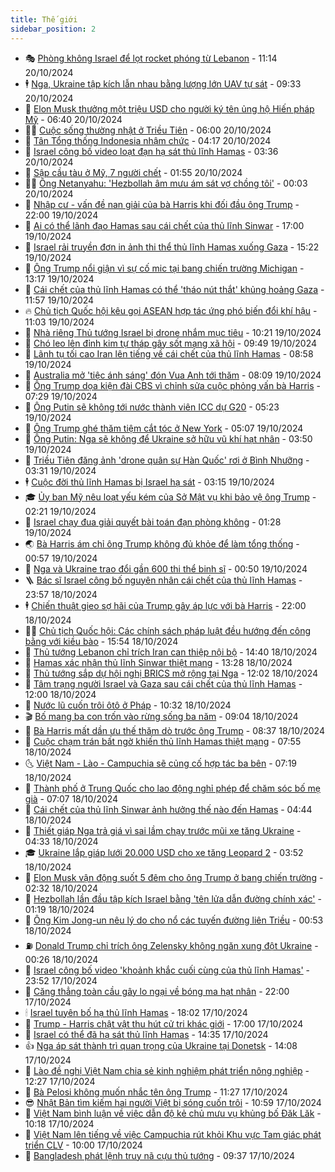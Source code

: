 ```yaml
---
title: Thế giới
sidebar_position: 2
---
```


<!-- vnexpress-the-gioi:START -->
- 🎭 [Phòng không Israel để lọt rocket phóng từ Lebanon](https://vnexpress.net/phong-khong-israel-de-lot-rocket-phong-tu-lebanon-4806315.html) - 11:14 20/10/2024
- 🕴 [Nga, Ukraine tập kích lẫn nhau bằng lượng lớn UAV tự sát](https://vnexpress.net/nga-ukraine-tap-kich-lan-nhau-bang-luong-lon-uav-tu-sat-4806288.html) - 09:33 20/10/2024
- 🤭 [Elon Musk thưởng một triệu USD cho người ký tên ủng hộ Hiến pháp Mỹ](https://vnexpress.net/elon-musk-thuong-mot-trieu-usd-cho-nguoi-ky-ten-ung-ho-hien-phap-my-4806224.html) - 06:40 20/10/2024
- 🧑‍💻 [Cuộc sống thường nhật ở Triều Tiên](https://vnexpress.net/cuoc-song-thuong-nhat-o-trieu-tien-4795930.html) - 06:00 20/10/2024
- 🦏 [Tân Tổng thống Indonesia nhậm chức](https://vnexpress.net/tan-tong-thong-indonesia-nham-chuc-4806168.html) - 04:17 20/10/2024
- 🦒 [Israel công bố video loạt đạn hạ sát thủ lĩnh Hamas](https://vnexpress.net/israel-cong-bo-video-loat-dan-ha-sat-thu-linh-hamas-4806167.html) - 03:36 20/10/2024
- 🌈 [Sập cầu tàu ở Mỹ, 7 người chết](https://vnexpress.net/sap-cau-tau-o-my-7-nguoi-chet-4806171.html) - 01:55 20/10/2024
- 🧑‍🏫 [Ông Netanyahu: &#39;Hezbollah âm mưu ám sát vợ chồng tôi&#39;](https://vnexpress.net/ong-netanyahu-hezbollah-am-muu-am-sat-vo-chong-toi-4806163.html) - 00:03 20/10/2024
- 🐲 [Nhập cư - vấn đề nan giải của bà Harris khi đối đầu ông Trump](https://vnexpress.net/nhap-cu-van-de-nan-giai-cua-ba-harris-khi-doi-dau-ong-trump-4804635.html) - 22:00 19/10/2024
- 🦒 [Ai có thể lãnh đạo Hamas sau cái chết của thủ lĩnh Sinwar](https://vnexpress.net/ai-co-the-lanh-dao-hamas-sau-cai-chet-cua-thu-linh-sinwar-4805958.html) - 17:00 19/10/2024
- 🐻 [Israel rải truyền đơn in ảnh thi thể thủ lĩnh Hamas xuống Gaza](https://vnexpress.net/israel-rai-truyen-don-in-anh-thi-the-thu-linh-hamas-xuong-gaza-4806143.html) - 15:22 19/10/2024
- 🚀 [Ông Trump nổi giận vì sự cố mic tại bang chiến trường Michigan](https://vnexpress.net/ong-trump-noi-gian-vi-su-co-mic-tai-bang-chien-truong-michigan-4806131.html) - 13:17 19/10/2024
- 🥰 [Cái chết của thủ lĩnh Hamas có thể &#39;tháo nút thắt&#39; khủng hoảng Gaza](https://vnexpress.net/cai-chet-cua-thu-linh-hamas-co-the-thao-nut-that-khung-hoang-gaza-4805541.html) - 11:57 19/10/2024
- 🔥 [Chủ tịch Quốc hội kêu gọi ASEAN hợp tác ứng phó biến đổi khí hậu](https://vnexpress.net/chu-tich-quoc-hoi-keu-goi-asean-hop-tac-ung-pho-bien-doi-khi-hau-4806071.html) - 11:03 19/10/2024
- 🥳 [Nhà riêng Thủ tướng Israel bị drone nhắm mục tiêu](https://vnexpress.net/nha-rieng-thu-tuong-israel-bi-drone-nham-muc-tieu-4806107.html) - 10:21 19/10/2024
- 💼 [Chó leo lên đỉnh kim tự tháp gây sốt mạng xã hội](https://vnexpress.net/cho-leo-len-dinh-kim-tu-thap-gay-sot-mang-xa-hoi-4805147.html) - 09:49 19/10/2024
- 🤡 [Lãnh tụ tối cao Iran lên tiếng về cái chết của thủ lĩnh Hamas](https://vnexpress.net/lanh-tu-toi-cao-iran-len-tieng-ve-cai-chet-cua-thu-linh-hamas-4806092.html) - 08:58 19/10/2024
- 🌁 [Australia mở &#39;tiệc ánh sáng&#39; đón Vua Anh tới thăm](https://vnexpress.net/australia-mo-tiec-anh-sang-don-vua-anh-toi-tham-4806077.html) - 08:09 19/10/2024
- 🤩 [Ông Trump dọa kiện đài CBS vì chỉnh sửa cuộc phỏng vấn bà Harris](https://vnexpress.net/ong-trump-doa-kien-dai-cbs-vi-chinh-sua-cuoc-phong-van-ba-harris-4805956.html) - 07:29 19/10/2024
- 🎉 [Ông Putin sẽ không tới nước thành viên ICC dự G20](https://vnexpress.net/ong-putin-se-khong-toi-nuoc-thanh-vien-icc-du-g20-4806001.html) - 05:23 19/10/2024
- 🎉 [Ông Trump ghé thăm tiệm cắt tóc ở New York](https://vnexpress.net/ong-trump-ghe-tham-tiem-cat-toc-o-new-york-4805975.html) - 05:07 19/10/2024
- 🌁 [Ông Putin: Nga sẽ không để Ukraine sở hữu vũ khí hạt nhân](https://vnexpress.net/ong-putin-nga-se-khong-de-ukraine-so-huu-vu-khi-hat-nhan-4805897.html) - 03:50 19/10/2024
- 🌊 [Triều Tiên đăng ảnh &#39;drone quân sự Hàn Quốc&#39; rơi ở Bình Nhưỡng](https://vnexpress.net/trieu-tien-dang-anh-drone-quan-su-han-quoc-roi-o-binh-nhuong-4805939.html) - 03:31 19/10/2024
- 🕴 [Cuộc đời thủ lĩnh Hamas bị Israel hạ sát](https://vnexpress.net/cuoc-doi-thu-linh-hamas-bi-israel-ha-sat-4805537.html) - 03:15 19/10/2024
- 🎓 [Ủy ban Mỹ nêu loạt yếu kém của Sở Mật vụ khi bảo vệ ông Trump](https://vnexpress.net/uy-ban-my-neu-loat-yeu-kem-cua-so-mat-vu-khi-bao-ve-ong-trump-4805498.html) - 02:21 19/10/2024
- 🦩 [Israel chạy đua giải quyết bài toán đạn phòng không](https://vnexpress.net/israel-chay-dua-giai-quyet-bai-toan-dan-phong-khong-4804849.html) - 01:28 19/10/2024
- 🌏 [Bà Harris ám chỉ ông Trump không đủ khỏe để làm tổng thống](https://vnexpress.net/ba-harris-am-chi-ong-trump-khong-du-khoe-de-lam-tong-thong-4805926.html) - 00:57 19/10/2024
- 🌋 [Nga và Ukraine trao đổi gần 600 thi thể binh sĩ](https://vnexpress.net/nga-va-ukraine-trao-doi-gan-600-thi-the-binh-si-4805882.html) - 00:50 19/10/2024
- 🪜 [Bác sĩ Israel công bố nguyên nhân cái chết của thủ lĩnh Hamas](https://vnexpress.net/bac-si-israel-cong-bo-nguyen-nhan-cai-chet-cua-thu-linh-hamas-4805917.html) - 23:57 18/10/2024
- 🕴 [Chiến thuật gieo sợ hãi của Trump gây áp lực với bà Harris](https://vnexpress.net/chien-thuat-gieo-so-hai-cua-trump-gay-ap-luc-voi-ba-harris-4804158.html) - 22:00 18/10/2024
- 🧑‍🏫 [Chủ tịch Quốc hội: Các chính sách pháp luật đều hướng đến công bằng với kiều bào](https://vnexpress.net/chu-tich-quoc-hoi-cac-chinh-sach-phap-luat-deu-huong-den-cong-bang-voi-kieu-bao-4805883.html) - 15:54 18/10/2024
- 🌮 [Thủ tướng Lebanon chỉ trích Iran can thiệp nội bộ](https://vnexpress.net/thu-tuong-lebanon-chi-trich-iran-can-thiep-noi-bo-4805856.html) - 14:40 18/10/2024
- 🚦 [Hamas xác nhận thủ lĩnh Sinwar thiệt mạng](https://vnexpress.net/hamas-xac-nhan-thu-linh-sinwar-thiet-mang-4805871.html) - 13:28 18/10/2024
- 💫 [Thủ tướng sắp dự hội nghị BRICS mở rộng tại Nga](https://vnexpress.net/thu-tuong-sap-du-hoi-nghi-brics-mo-rong-tai-nga-4805862.html) - 12:02 18/10/2024
- 🤡 [Tâm trạng người Israel và Gaza sau cái chết của thủ lĩnh Hamas](https://vnexpress.net/tam-trang-nguoi-israel-va-gaza-sau-cai-chet-cua-thu-linh-hamas-4805566.html) - 12:00 18/10/2024
- 🦣 [Nước lũ cuốn trôi ôtô ở Pháp](https://vnexpress.net/nuoc-lu-cuon-troi-oto-o-phap-4805828.html) - 10:32 18/10/2024
- 🎬 [Bố mang ba con trốn vào rừng sống ba năm](https://vnexpress.net/bo-mang-ba-con-tron-vao-rung-song-ba-nam-4805581.html) - 09:04 18/10/2024
- 🎉 [Bà Harris mất dần ưu thế thăm dò trước ông Trump](https://vnexpress.net/ba-harris-mat-dan-uu-the-tham-do-truoc-ong-trump-4805670.html) - 08:37 18/10/2024
- 🎡 [Cuộc chạm trán bất ngờ khiến thủ lĩnh Hamas thiệt mạng](https://vnexpress.net/cuoc-cham-tran-bat-ngo-khien-thu-linh-hamas-thiet-mang-4805572.html) - 07:55 18/10/2024
- 🌜 [Việt Nam - Lào - Campuchia sẽ củng cố hợp tác ba bên](https://vnexpress.net/viet-nam-lao-campuchia-se-cung-co-hop-tac-ba-ben-4805720.html) - 07:19 18/10/2024
- 🎡 [Thành phố ở Trung Quốc cho lao động nghỉ phép để chăm sóc bố mẹ già](https://vnexpress.net/thanh-pho-o-trung-quoc-cho-lao-dong-nghi-phep-de-cham-soc-bo-me-gia-4805396.html) - 07:07 18/10/2024
- 🤗 [Cái chết của thủ lĩnh Sinwar ảnh hưởng thế nào đến Hamas](https://vnexpress.net/cai-chet-cua-thu-linh-sinwar-anh-huong-the-nao-den-hamas-4805567.html) - 04:44 18/10/2024
- 🦩 [Thiết giáp Nga trả giá vì sai lầm chạy trước mũi xe tăng Ukraine](https://vnexpress.net/thiet-giap-nga-tra-gia-vi-sai-lam-chay-truoc-mui-xe-tang-ukraine-4805200.html) - 04:33 18/10/2024
- 🎓 [Ukraine lắp giáp lưới 20.000 USD cho xe tăng Leopard 2](https://vnexpress.net/ukraine-lap-giap-luoi-20-000-usd-cho-xe-tang-leopard-2-4805637.html) - 03:52 18/10/2024
- 🌁 [Elon Musk vận động suốt 5 đêm cho ông Trump ở bang chiến trường](https://vnexpress.net/elon-musk-van-dong-suot-5-dem-cho-ong-trump-o-bang-chien-truong-4805568.html) - 02:32 18/10/2024
- 🤩 [Hezbollah lần đầu tập kích Israel bằng &#39;tên lửa dẫn đường chính xác&#39;](https://vnexpress.net/hezbollah-lan-dau-tap-kich-israel-bang-ten-lua-dan-duong-chinh-xac-4805552.html) - 01:19 18/10/2024
- 👹 [Ông Kim Jong-un nêu lý do cho nổ các tuyến đường liên Triều](https://vnexpress.net/ong-kim-jong-un-neu-ly-do-cho-no-cac-tuyen-duong-lien-trieu-4805554.html) - 00:53 18/10/2024
- ⛽️ [Donald Trump chỉ trích ông Zelensky không ngăn xung đột Ukraine](https://vnexpress.net/donald-trump-chi-trich-ong-zelensky-khong-ngan-xung-dot-ukraine-4805543.html) - 00:26 18/10/2024
- 🚀 [Israel công bố video &#39;khoảnh khắc cuối cùng của thủ lĩnh Hamas&#39;](https://vnexpress.net/israel-cong-bo-video-khoanh-khac-cuoi-cung-cua-thu-linh-hamas-4805538.html) - 23:52 17/10/2024
- 🎡 [Căng thẳng toàn cầu gây lo ngại về bóng ma hạt nhân](https://vnexpress.net/cang-thang-toan-cau-gay-lo-ngai-ve-bong-ma-hat-nhan-4805111.html) - 22:00 17/10/2024
- 🕯 [Israel tuyên bố hạ thủ lĩnh Hamas](https://vnexpress.net/israel-tuyen-bo-ha-thu-linh-hamas-4805532.html) - 18:02 17/10/2024
- 🐻 [Trump - Harris chật vật thu hút cử tri khác giới](https://vnexpress.net/trump-harris-chat-vat-thu-hut-cu-tri-khac-gioi-4804830.html) - 17:00 17/10/2024
- 🚦 [Israel có thể đã hạ sát thủ lĩnh Hamas](https://vnexpress.net/israel-co-the-da-ha-sat-thu-linh-hamas-4805504.html) - 14:35 17/10/2024
- 👍 [Nga áp sát thành trì quan trọng của Ukraine tại Donetsk](https://vnexpress.net/nga-ap-sat-thanh-tri-quan-trong-cua-ukraine-tai-donetsk-4805469.html) - 14:08 17/10/2024
- 🚀 [Lào đề nghị Việt Nam chia sẻ kinh nghiệm phát triển nông nghiệp](https://vnexpress.net/lao-de-nghi-viet-nam-chia-se-kinh-nghiem-phat-trien-nong-nghiep-4805472.html) - 12:27 17/10/2024
- 🌮 [Bà Pelosi không muốn nhắc tên ông Trump](https://vnexpress.net/ba-pelosi-khong-muon-nhac-ten-ong-trump-4805322.html) - 11:27 17/10/2024
- 😎 [Nhật Bản tìm kiếm hai người Việt bị sóng cuốn trôi](https://vnexpress.net/nhat-ban-tim-kiem-hai-nguoi-viet-bi-song-cuon-troi-4805440.html) - 10:59 17/10/2024
- 🐲 [Việt Nam bình luận về việc dẫn độ kẻ chủ mưu vụ khủng bố Đăk Lăk](https://vnexpress.net/viet-nam-binh-luan-ve-viec-dan-do-ke-chu-muu-vu-khung-bo-dak-lak-4805424.html) - 10:18 17/10/2024
- 💫 [Việt Nam lên tiếng về việc Campuchia rút khỏi Khu vực Tam giác phát triển CLV](https://vnexpress.net/viet-nam-len-tieng-ve-viec-campuchia-rut-khoi-khu-vuc-tam-giac-phat-trien-clv-4805393.html) - 10:00 17/10/2024
- 👀 [Bangladesh phát lệnh truy nã cựu thủ tướng](https://vnexpress.net/bangladesh-phat-lenh-truy-na-cuu-thu-tuong-4805418.html) - 09:37 17/10/2024<!-- vnexpress-the-gioi:END -->